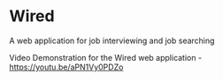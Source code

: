 # Wired
A web application for job interviewing and job searching

Video Demonstration for the Wired web application - 
https://youtu.be/aPN1Vy0PDZo
